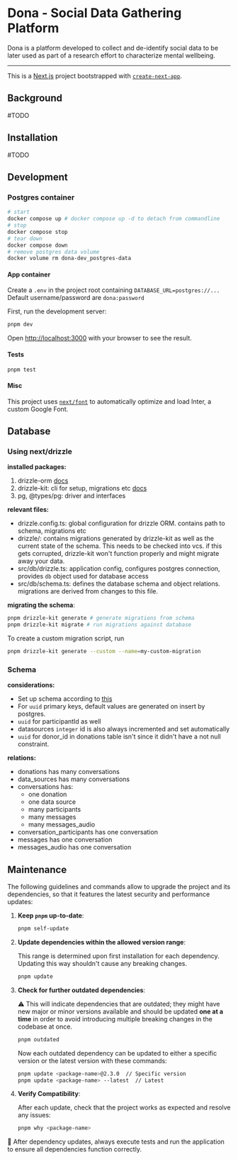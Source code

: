 # Dona - Social Data Gathering Platform
Dona is a platform developed to collect and de-identify social data to be later used as part of a research effort to characterize mental wellbeing.

---------

This is a [Next.js](https://nextjs.org/) project bootstrapped with [
`create-next-app`](https://github.com/vercel/next.js/tree/canary/packages/create-next-app).

## Background
#TODO

## Installation
#TODO

## Development

### Postgres container
```bash
# start
docker compose up # docker compose up -d to detach from commandline
# stop
docker compose stop
# tear down
docker compose down
# remove postgres data volume
docker volume rm dona-dev_postgres-data
```

#### App container
Create a `.env` in the project root containing `DATABASE_URL=postgres://...`  
Default username/password are `dona:password` 

First, run the development server:
```bash
pnpm dev
```

Open [http://localhost:3000](http://localhost:3000) with your browser to see the result.

#### Tests
```bash
pnpm test
```

#### Misc
This project uses [`next/font`](https://nextjs.org/docs/basic-features/font-optimization) to automatically optimize and
load Inter, a custom Google Font.

## Database

### Using next/drizzle
__installed packages:__
1. drizzle-orm [docs](https://orm.drizzle.team/docs/overview)
2. drizzle-kit: cli for setup, migrations etc [docs](https://orm.drizzle.team/docs/kit-overview)
3. pg, @types/pg: driver and interfaces 

__relevant files:__
- drizzle.config.ts: global configuration for drizzle ORM. contains path to schema, migrations etc
- drizzle/: contains migrations generated by drizzle-kit as well as the current state of the schema. This needs to be checked into vcs. 
  if this gets corrupted, drizzle-kit won't function properly and might migrate away your data.
- src/db/drizzle.ts: application config, configures postgres connection, provides `db` object used for database access
- src/db/schema.ts: defines the database schema and object relations. migrations are derived from changes to this file. 

__migrating the schema__:
```bash
pnpm drizzle-kit generate # generate migrations from schema
pnpm drizzle-kit migrate # run migrations against database
```
To create a custom migration script, run
```bash
pnpm drizzle-kit generate --custom --name=my-custom-migration
```

### Schema
__considerations:__
- Set up schema according to [this](https://github.com/mbp-lab/dona/tree/main/conf/db/migration/default)
- For `uuid` primary keys, default values are generated on insert by postgres. 
- `uuid` for participantId as well
- datasources `integer` id is also always incremented and set automatically
- `uuid` for donor_id in donations table isn't since it didn't have a not null constraint.

__relations:__
- donations has many conversations
- data_sources has many conversations
- conversations has:
    * one donation
    * one data source
    * many participants
    * many messages
    * many messages_audio
- conversation_participants has one conversation
- messages has one conversation
- messages_audio has one conversation


## Maintenance

The following guidelines and commands allow to upgrade the project and its dependencies, so that it features the latest 
security and performance updates:

1. **Keep `pnpm` up-to-date**:
   ```bash
   pnpm self-update
   ```
2. **Update dependencies within the allowed version range**:

   This range is determined upon first installation for each dependency. Updating this way shouldn't cause any breaking changes.
   ```bash
   pnpm update
   ```
   
3. **Check for further outdated dependencies**:

   ⚠️ This will indicate dependencies that are outdated; they might have new major or minor versions available and should be updated
    **one at a time** in order to avoid introducing multiple breaking changes in the codebase at once.
   ```bash
   pnpm outdated
   ```
   Now each outdated dependency can be updated to either a specific version or the latest version with these commands:
    ```bash
    pnpm update <package-name>@2.3.0  // Specific version
    pnpm update <package-name> --latest  // Latest
    ```

4. **Verify Compatibility**:

   After each update, check that the project works as expected and resolve any issues:
   ```bash
   pnpm why <package-name>
   ```

🚨 After dependency updates, always execute tests and run the application to ensure all dependencies function correctly.
